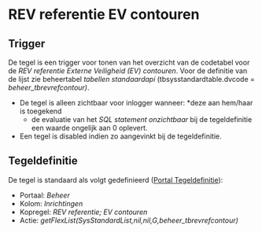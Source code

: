 # REV referentie EV contouren

## Trigger

De tegel is een trigger voor tonen van het overzicht van de codetabel voor de *REV referentie Externe Veiligheid (EV) contouren*. Voor de definitie van de lijst zie beheertabel *tabellen standaardapi* (tbsysstandardtable.dvcode = *beheer_tbrevrefcontour)*.

- De tegel is alleen zichtbaar voor inlogger wanneer:
    *deze aan hem/haar is toegekend
  - de evaluatie van het *SQL statement onzichtbaar* bij de tegeldefinitie een waarde ongelijk aan 0 oplevert.
- Een tegel is disabled indien zo aangevinkt bij de tegeldefinitie.

## Tegeldefinitie

De tegel is standaard als volgt gedefinieerd ([Portal Tegeldefinitie](/docs/instellen_inrichten/portaldefinitie/portal_tegel.md)):

- Portaal: *Beheer*
- Kolom: *Inrichtingen*
- Kopregel: *REV referentie; EV contouren*
- Actie: *getFlexList(SysStandardList,nil,nil,G,beheer_tbrevrefcontour)*
